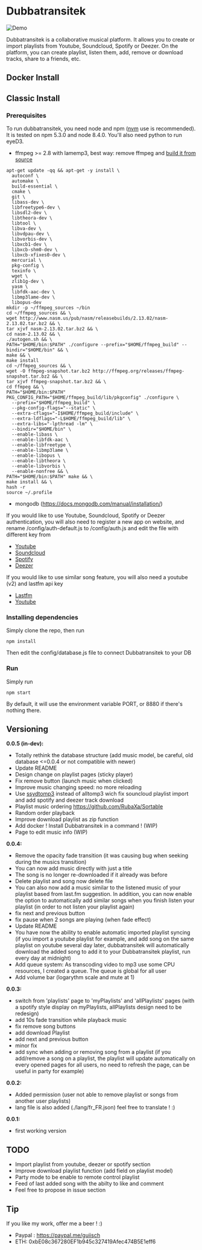 # Dubbatransitek

![Demo](https://i.imgur.com/UnORUZK.gif)

Dubbatransitek is a collaborative musical platform. It allows you to create or import playlists from Youtube, Soundcloud, Spotify or Deezer. On the platform, you can create playlist, listen them, add, remove or download tracks, share to a friends, etc.

## Docker Install

## Classic Install
### Prerequisites

To run dubbatransitek, you need node and npm ([nvm](https://github.com/creationix/nvm) use is recommended). It is tested on npm 5.3.0 and node 8.4.0.
You'll also need python to run eyeD3.

 - ffmpeg >= 2.8 with lamemp3, best way: remove ffmpeg and [build it from source](https://trac.ffmpeg.org/wiki/CompilationGuide/Ubuntu)
```
apt-get update -qq && apt-get -y install \
  autoconf \
  automake \
  build-essential \
  cmake \
  git \
  libass-dev \
  libfreetype6-dev \
  libsdl2-dev \
  libtheora-dev \
  libtool \
  libva-dev \
  libvdpau-dev \
  libvorbis-dev \
  libxcb1-dev \
  libxcb-shm0-dev \
  libxcb-xfixes0-dev \
  mercurial \
  pkg-config \
  texinfo \
  wget \
  zlib1g-dev \
  yasm \
  libfdk-aac-dev \
  libmp3lame-dev \
  libopus-dev
mkdir -p ~/ffmpeg_sources ~/bin
cd ~/ffmpeg_sources && \
wget http://www.nasm.us/pub/nasm/releasebuilds/2.13.02/nasm-2.13.02.tar.bz2 && \
tar xjvf nasm-2.13.02.tar.bz2 && \
cd nasm-2.13.02 && \
./autogen.sh && \
PATH="$HOME/bin:$PATH" ./configure --prefix="$HOME/ffmpeg_build" --bindir="$HOME/bin" && \
make && \
make install
cd ~/ffmpeg_sources && \
wget -O ffmpeg-snapshot.tar.bz2 http://ffmpeg.org/releases/ffmpeg-snapshot.tar.bz2 && \
tar xjvf ffmpeg-snapshot.tar.bz2 && \
cd ffmpeg && \
PATH="$HOME/bin:$PATH" PKG_CONFIG_PATH="$HOME/ffmpeg_build/lib/pkgconfig" ./configure \
  --prefix="$HOME/ffmpeg_build" \
  --pkg-config-flags="--static" \
  --extra-cflags="-I$HOME/ffmpeg_build/include" \
  --extra-ldflags="-L$HOME/ffmpeg_build/lib" \
  --extra-libs="-lpthread -lm" \
  --bindir="$HOME/bin" \
  --enable-libass \
  --enable-libfdk-aac \
  --enable-libfreetype \
  --enable-libmp3lame \
  --enable-libopus \
  --enable-libtheora \
  --enable-libvorbis \
  --enable-nonfree && \
PATH="$HOME/bin:$PATH" make && \
make install && \
hash -r
source ~/.profile
```
 - mongodb (https://docs.mongodb.com/manual/installation/)

If you would like to use Youtube, Soundcloud, Spotify or Deezer authentication, you will also need to register a new app on website, and rename /config/auth-default.js to /config/auth.js and edit the file with different key from

 - [Youtube](https://developers.google.com/youtube/registering_an_application)
 - [Soundcloud](http://soundcloud.com/you/apps/new)
 - [Spotify](https://developer.spotify.com/my-applications/#!/applications/create)
 - [Deezer](http://developers.deezer.com/myapps/create)

If you would like to use similar song feature, you will also need a youtube (v2) and lastfm api key

 - [Lastfm](https://www.last.fm/api/account/create)
 - [Youtube](https://developers.google.com/youtube/registering_an_application)

### Installing dependencies

Simply clone the repo, then run

```
npm install
```

Then edit the config/database.js file to connect Dubbatransitek to your DB

### Run

Simply run

```
npm start
```

By default, it will use the environment variable PORT, or 8880 if there's nothing there.

## Versioning

 **0.0.5 (in-dev):**
 - Totally rethink the database structure (add music model, be careful, old database <=0.0.4 or not compatible with newer)
 - Update README
 - Design change on playlist pages (sticky player)
 - Fix remove button (launch music when clicked)
 - Improve music changing speed: no more reloading
 - Use [ssydtomp3](https://github.com/Guisch/ssydtomp3) instead of alltomp3 wich fix souncloud playlist import and add spotify and deezer track download
 - Playlist music ordering https://github.com/RubaXa/Sortable
 - Random order playback
 - Improve download playlist as zip function
 - Add docker ! Install Dubbatransitek in a command ! (WIP)
 - Page to edit music info (WIP)

 **0.0.4:**
 - Remove the opacity fade transition (it was causing bug when seeking during the musics transition)
 - You can now add music directly with just a title
 - The song is no longer re-downloaded if it already was before
 - Delete playlist and song now delete file
 - You can also now add a music similar to the listened music of your playlist based from last.fm suggestion. In addition, you can now enable the option to automatically add similar songs when you finish listen your playlist (in order to not listen your playlist again)
 - fix next and previous button
 - fix pause when 2 songs are playing (when fade effect)
 - Update README
 - You have now the ability to enable automatic imported playlist syncing (if you import a youtube playlist for example, and add song on the same playlist on youtube several day later, dubbatransitek will automatically download the added song to add it to your Dubbatransitek playlist, run every day at midnight)
 - Add queue system: As transcoding video to mp3 use some CPU resources, I created a queue. The queue is global for all user
 - Add volume bar (logarythm scale and mute at 1)

**0.0.3:**
 - switch from 'playlists' page to 'myPlaylists' and 'allPlaylists' pages (with a spotify style display on myPlaylists, allPlaylists design need to be redesign)
 - add 10s fade transition while playback music
 - fix remove song buttons
 - add download Playlist
 - add next and previous button
 - minor fix
 - add sync when adding or removing song from a playlist (if you add/remove a song on a playlist, the playlist will update automatically on every opened pages for all users, no need to refresh the page, can be useful in party for example)

**0.0.2:**
 - Added permission (user not able to remove playlist or songs from another user playlists)
 - lang file is also added (./lang/fr_FR.json) feel free to translate ! :)

**0.0.1:**
 - first working version

## TODO
 - Import playlist from youtube, deezer or spotify section
 - Improve download playlist function (add field on playlist model)
 - Party mode to be enable to remote control playlist
 - Feed of last added song with the abilty to like and comment
 - Feel free to propose in issue section

## Tip
If you like my work, offer me a beer ! :)
- Paypal : https://paypal.me/guiisch
- ETH: 0xbE08c367280EF1b945c327419Afec474B5E1eff6
